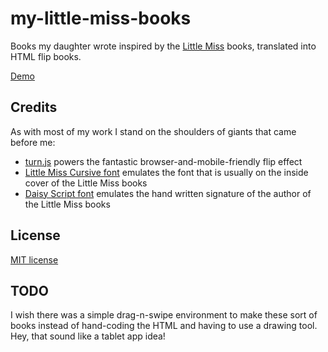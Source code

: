 my-little-miss-books
====================

Books my daughter wrote inspired by the [Little Miss](https://en.wikipedia.org/wiki/Mr._Men#.22Little_Miss.22_series) books, translated into HTML flip books.

[Demo](http://robertmaldon.github.io/demo/my-little-miss-books/)

## Credits

As with most of my work I stand on the shoulders of giants that came before me:

* [turn.js](https://github.com/blasten/turn.js) powers the fantastic browser-and-mobile-friendly flip effect
* [Little Miss Cursive font](http://www.fontspace.com/kiddiefonts/little-miss-cursive) emulates the font that is usually on the inside cover of the Little Miss books
* [Daisy Script font](http://www.1001fonts.com/daisy-script-font.html) emulates the hand written signature of the author of the Little Miss books

## License

[MIT license](LICENSE.md)

## TODO

I wish there was a simple drag-n-swipe environment to make these sort of books instead of hand-coding the HTML and having to use a drawing tool. Hey, that sound like a tablet app idea!
